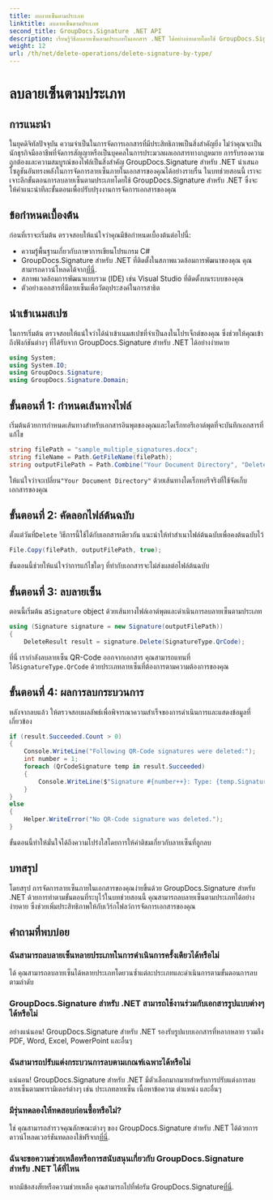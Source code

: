 ```yaml
---
title: ลบลายเซ็นตามประเภท
linktitle: ลบลายเซ็นตามประเภท
second_title: GroupDocs.Signature .NET API
description: เรียนรู้วิธีลบลายเซ็นตามประเภทในเอกสาร .NET ได้อย่างง่ายดายโดยใช้ GroupDocs.Signature ช่วยเพิ่มประสิทธิภาพในการจัดการเอกสาร
weight: 12
url: /th/net/delete-operations/delete-signature-by-type/
---
```


# ลบลายเซ็นตามประเภท

## การแนะนำ
ในยุคดิจิทัลปัจจุบัน ความจำเป็นในการจัดการเอกสารที่มีประสิทธิภาพเป็นสิ่งสำคัญยิ่ง ไม่ว่าคุณจะเป็นนักธุรกิจมืออาชีพที่จัดการสัญญาหรือเป็นบุคคลในการประมวลผลเอกสารทางกฎหมาย การรับรองความถูกต้องและความสมบูรณ์ของไฟล์เป็นสิ่งสำคัญ GroupDocs.Signature สำหรับ .NET นำเสนอโซลูชันอันทรงพลังในการจัดการลายเซ็นภายในเอกสารของคุณได้อย่างราบรื่น ในบทช่วยสอนนี้ เราจะเจาะลึกขั้นตอนการลบลายเซ็นตามประเภทโดยใช้ GroupDocs.Signature สำหรับ .NET ซึ่งจะให้คำแนะนำทีละขั้นตอนเพื่อปรับปรุงงานการจัดการเอกสารของคุณ
## ข้อกำหนดเบื้องต้น
ก่อนที่เราจะเริ่มต้น ตรวจสอบให้แน่ใจว่าคุณมีข้อกำหนดเบื้องต้นต่อไปนี้:
- ความรู้พื้นฐานเกี่ยวกับภาษาการเขียนโปรแกรม C#
-  GroupDocs.Signature สำหรับ .NET ที่ติดตั้งในสภาพแวดล้อมการพัฒนาของคุณ คุณสามารถดาวน์โหลดได้จาก[ที่นี่](https://releases.groupdocs.com/signature/net/).
- สภาพแวดล้อมการพัฒนาแบบรวม (IDE) เช่น Visual Studio ที่ติดตั้งบนระบบของคุณ
- ตัวอย่างเอกสารที่มีลายเซ็นเพื่อวัตถุประสงค์ในการสาธิต
## นำเข้าเนมสเปซ
ในการเริ่มต้น ตรวจสอบให้แน่ใจว่าได้นำเข้าเนมสเปซที่จำเป็นลงในโปรเจ็กต์ของคุณ ซึ่งช่วยให้คุณเข้าถึงฟังก์ชันต่างๆ ที่ได้รับจาก GroupDocs.Signature สำหรับ .NET ได้อย่างง่ายดาย
```csharp
using System;
using System.IO;
using GroupDocs.Signature;
using GroupDocs.Signature.Domain;
```
## ขั้นตอนที่ 1: กำหนดเส้นทางไฟล์
เริ่มต้นด้วยการกำหนดเส้นทางสำหรับเอกสารอินพุตของคุณและไดเร็กทอรีเอาต์พุตที่จะบันทึกเอกสารที่แก้ไข
```csharp
string filePath = "sample_multiple_signatures.docx";
string fileName = Path.GetFileName(filePath);
string outputFilePath = Path.Combine("Your Document Directory", "DeleteBySignatureType", fileName);
```
 ให้แน่ใจว่าจะเปลี่ยน`"Your Document Directory"` ด้วยเส้นทางไดเร็กทอรีจริงที่ใช้จัดเก็บเอกสารของคุณ
## ขั้นตอนที่ 2: คัดลอกไฟล์ต้นฉบับ
 ตั้งแต่วันที่`Delete` วิธีการนี้ใช้ได้กับเอกสารเดียวกัน แนะนำให้ทำสำเนาไฟล์ต้นฉบับเพื่อคงต้นฉบับไว้
```csharp
File.Copy(filePath, outputFilePath, true);
```
ขั้นตอนนี้ช่วยให้แน่ใจว่าการแก้ไขใดๆ ที่ทำกับเอกสารจะไม่ส่งผลต่อไฟล์ต้นฉบับ
## ขั้นตอนที่ 3: ลบลายเซ็น
 ตอนนี้เริ่มต้น a`Signature` object ด้วยเส้นทางไฟล์เอาต์พุตและดำเนินการลบลายเซ็นตามประเภท
```csharp
using (Signature signature = new Signature(outputFilePath))
{
    DeleteResult result = signature.Delete(SignatureType.QrCode);
```
 ที่นี่ เรากำลังลบลายเซ็น QR-Code ออกจากเอกสาร คุณสามารถแทนที่ได้`SignatureType.QrCode` ด้วยประเภทลายเซ็นที่ต้องการตามความต้องการของคุณ
## ขั้นตอนที่ 4: ผลการลบกระบวนการ
หลังจากลบแล้ว ให้ตรวจสอบผลลัพธ์เพื่อพิจารณาความสำเร็จของการดำเนินการและแสดงข้อมูลที่เกี่ยวข้อง
```csharp
if (result.Succeeded.Count > 0)
{
    Console.WriteLine("Following QR-Code signatures were deleted:");
    int number = 1;
    foreach (QrCodeSignature temp in result.Succeeded)
    {
        Console.WriteLine($"Signature #{number++}: Type: {temp.SignatureType} Id:{temp.SignatureId}, Text: {temp.Text}");
    }
}
else
{
    Helper.WriteError("No QR-Code signature was deleted.");
}
```
ขั้นตอนนี้ทำให้มั่นใจได้ถึงความโปร่งใสโดยการให้คำติชมเกี่ยวกับลายเซ็นที่ถูกลบ

## บทสรุป
โดยสรุป การจัดการลายเซ็นภายในเอกสารของคุณง่ายขึ้นด้วย GroupDocs.Signature สำหรับ .NET ด้วยการทำตามขั้นตอนที่ระบุไว้ในบทช่วยสอนนี้ คุณสามารถลบลายเซ็นตามประเภทได้อย่างง่ายดาย ซึ่งช่วยเพิ่มประสิทธิภาพให้กับเวิร์กโฟลว์การจัดการเอกสารของคุณ
## คำถามที่พบบ่อย
### ฉันสามารถลบลายเซ็นหลายประเภทในการดำเนินการครั้งเดียวได้หรือไม่
ได้ คุณสามารถลบลายเซ็นได้หลายประเภทโดยวนซ้ำแต่ละประเภทและดำเนินการตามขั้นตอนการลบตามลำดับ
### GroupDocs.Signature สำหรับ .NET สามารถใช้งานร่วมกับเอกสารรูปแบบต่างๆ ได้หรือไม่
อย่างแน่นอน! GroupDocs.Signature สำหรับ .NET รองรับรูปแบบเอกสารที่หลากหลาย รวมถึง PDF, Word, Excel, PowerPoint และอื่นๆ
### ฉันสามารถปรับแต่งกระบวนการลบตามเกณฑ์เฉพาะได้หรือไม่
แน่นอน! GroupDocs.Signature สำหรับ .NET มีตัวเลือกมากมายสำหรับการปรับแต่งการลบลายเซ็นตามพารามิเตอร์ต่างๆ เช่น ประเภทลายเซ็น เนื้อหาข้อความ ตำแหน่ง และอื่นๆ
### มีรุ่นทดลองให้ทดสอบก่อนซื้อหรือไม่?
 ใช่ คุณสามารถสำรวจคุณลักษณะต่างๆ ของ GroupDocs.Signature สำหรับ .NET ได้ด้วยการดาวน์โหลดเวอร์ชันทดลองใช้ฟรีจาก[ที่นี่](https://releases.groupdocs.com/).
### ฉันจะขอความช่วยเหลือหรือการสนับสนุนเกี่ยวกับ GroupDocs.Signature สำหรับ .NET ได้ที่ไหน
 หากมีข้อสงสัยหรือความช่วยเหลือ คุณสามารถไปที่ฟอรัม GroupDocs.Signature[ที่นี่](https://forum.groupdocs.com/c/signature/13).